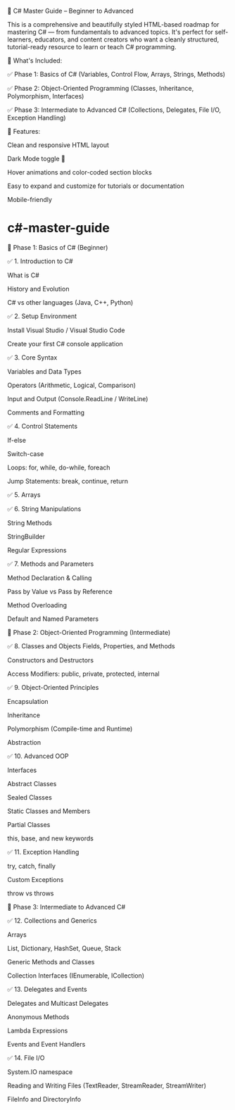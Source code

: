 📘 C# Master Guide – Beginner to Advanced

This is a comprehensive and beautifully styled HTML-based roadmap for mastering C# — from fundamentals to advanced topics. It's perfect for self-learners, educators, and content creators who want a cleanly structured, tutorial-ready resource to learn or teach C# programming.

🚀 What's Included:

✅ Phase 1: Basics of C# (Variables, Control Flow, Arrays, Strings, Methods)

✅ Phase 2: Object-Oriented Programming (Classes, Inheritance, Polymorphism, Interfaces)

✅ Phase 3: Intermediate to Advanced C# (Collections, Delegates, File I/O, Exception Handling)

🎨 Features:

Clean and responsive HTML layout

Dark Mode toggle 🌙

Hover animations and color-coded section blocks

Easy to expand and customize for tutorials or documentation

Mobile-friendly

# c#-master-guide

🔰 Phase 1: Basics of C# (Beginner)

✅ 1. Introduction to C#

What is C#

History and Evolution

C# vs other languages (Java, C++, Python)

✅ 2. Setup Environment

Install Visual Studio / Visual Studio Code

Create your first C# console application

✅ 3. Core Syntax

Variables and Data Types

Operators (Arithmetic, Logical, Comparison)

Input and Output (Console.ReadLine / WriteLine)

Comments and Formatting

✅ 4. Control Statements

If-else

Switch-case

Loops: for, while, do-while, foreach

Jump Statements: break, continue, return

✅ 5. Arrays

✅ 6. String Manipulations

String Methods

StringBuilder

Regular Expressions

✅ 7. Methods and Parameters

Method Declaration & Calling

Pass by Value vs Pass by Reference

Method Overloading

Default and Named Parameters

🧱 Phase 2: Object-Oriented Programming (Intermediate)

✅ 8. Classes and Objects
Fields, Properties, and Methods

Constructors and Destructors

Access Modifiers: public, private, protected, internal

✅ 9. Object-Oriented Principles

Encapsulation

Inheritance

Polymorphism (Compile-time and Runtime)

Abstraction

✅ 10. Advanced OOP

Interfaces

Abstract Classes

Sealed Classes

Static Classes and Members

Partial Classes

this, base, and new keywords

✅ 11. Exception Handling

try, catch, finally

Custom Exceptions

throw vs throws

🧠 Phase 3: Intermediate to Advanced C#

✅ 12. Collections and Generics

Arrays

List, Dictionary, HashSet, Queue, Stack

Generic Methods and Classes

Collection Interfaces (IEnumerable, ICollection)

✅ 13. Delegates and Events

Delegates and Multicast Delegates

Anonymous Methods

Lambda Expressions

Events and Event Handlers

✅ 14. File I/O

System.IO namespace

Reading and Writing Files (TextReader, StreamReader, StreamWriter)

FileInfo and DirectoryInfo


